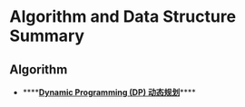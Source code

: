 # Algorithm and Data Structure Summary

## Algorithm

* \*\*\*\*[**Dynamic Programming \(DP\) 动态规划**](dynamic-programming-dp-dong-tai-gui-hua.md)\*\*\*\*



